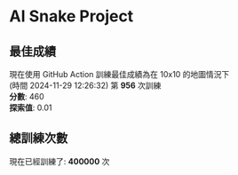 
# AI Snake Project

## **最佳成績**


現在使用 GitHub Action 訓練最佳成績為在 10x10 的地圖情況下  
(時間 2024-11-29 12:26:32) 第 **956** 次訓練  
**分數**: 460  
**探索值**: 0.01





## 總訓練次數
現在已經訓練了: **400000** 次
